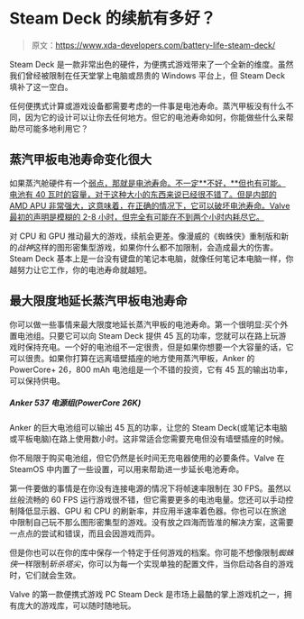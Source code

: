 # Steam Deck 的续航有多好？

> 原文：<https://www.xda-developers.com/battery-life-steam-deck/>

Steam Deck 是一款非常出色的硬件，为便携式游戏带来了一个全新的维度。虽然我们曾经被限制在任天堂掌上电脑或昂贵的 Windows 平台上，但 Steam Deck 填补了这一空白。

任何便携式计算或游戏设备都需要考虑的一件事是电池寿命。蒸汽甲板没有什么不同，因为它的设计可以让你去任何地方。但它的电池寿命如何，你能做些什么来帮助尽可能多地利用它？

## 蒸汽甲板电池寿命变化很大

如果蒸汽舱硬件有一个[弱点，那就是电池寿命。不一定**不好，**但也有可能。电池有 40 瓦时的容量，对于这种大小的东西来说已经很不错了。但是内部的 AMD APU 非常强大，这意味着，在正确的情况下，它可以破坏电池寿命。Valve 最初的声明是模糊的 2-8 小时，但完全有可能在不到两个小时内耗尽它。](https://www.xda-developers.com/steam-deck-2/)

对 CPU 和 GPU 推动最大的游戏，续航会更差。像漫威的《蜘蛛侠》重制版和新的*战神*这样的图形密集型游戏，如果你什么都不加限制，会造成最大的伤害。Steam Deck 基本上是一台没有键盘的笔记本电脑，就像任何笔记本电脑一样，你越努力让它工作，你的电池寿命就越短。

## 最大限度地延长蒸汽甲板电池寿命

你可以做一些事情来最大限度地延长蒸汽甲板的电池寿命。第一个很明显:买个外置电池组。只要它可以向 Steam Deck 提供 45 瓦的功率，您就可以在路上玩游戏时保持充电。一个好的电池组不一定很贵，但是如果你想要一个大容量的话，它可以很贵。如果你打算在远离墙壁插座的地方使用蒸汽甲板，Anker 的 PowerCore+ 26，800 mAh 电池组是一个不错的投资，它有 45 瓦的输出功率，可以保持供电。

##### Anker 537 电源组(PowerCore 26K)

Anker 的巨大电池组可以输出 45 瓦的功率，让您的 Steam Deck(或笔记本电脑或平板电脑)在路上使用数小时。这非常适合您需要充电但没有墙壁插座的时候。

你不局限于购买电池组，但它仍然是长时间无充电器使用的必要条件。Valve 在 SteamOS 中内置了一些设置，可以用来帮助进一步延长电池寿命。

第一件要做的事情是在你没有连接电源的情况下将帧速率限制在 30 FPS。虽然以丝般流畅的 60 FPS 运行游戏很不错，但它需要更多的电池电量。您还可以手动控制降低显示器、GPU 和 CPU 的刷新率，并应用半速率着色器。你也可以在旅途中限制自己玩不那么图形密集型的游戏。没有放之四海而皆准的解决方案，这需要一点点的尝试和错误，而且会因游戏而异。

但是你也可以在你的库中保存一个特定于任何游戏的档案。你可能不想像限制*蜘蛛侠*一样限制*斩杀塔尖*，你可以为每一个实现单独的配置文件，当你启动各自的游戏时，它们就会生效。

Valve 的第一款便携式游戏 PC Steam Deck 是市场上最酷的掌上游戏机之一，拥有庞大的游戏库，可以随时随地玩。